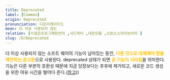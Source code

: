 ```yaml
---
title: Deprecated
label: [Common]
origin: Deprecated
pronunciation: 디프리케이티드
mean: 더 이상 사용되지 않는
relation: [수많은프로그래밍언어 ,서드파티 ,내장모듈 ,오픈소스라이브러리 ]
slug: /D/Deprecated
---
```


<content>


<p>더 이상 사용되지 않는 소프트 웨어의 기능이 남아있는 동안, <span style="color:#FFBF00; font-weight:bold;">다른 것으로 대체해야 함을 제안하는 경고문</span>으로 사용된다. deprecated 상태가 되면 <span style="color:#FFBF00; font-weight:bold;">곧 기능이 사라짐</span>을 의미한다. 기능은 다른 부분의 호환성 때문에 지금 당장보다는 추후에 제거되고, 새로운 코드 생성을 위한 여유 시간을 벌어다 준다.(<a href="https://en.wikipedia.org/wiki/Deprecation#Software_deprecation">참고</a>))</p>


</content>
